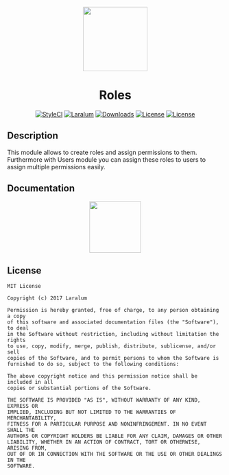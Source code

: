 <p align="center"><a href="https://laralum.com"><img height="150" src="https://avatars1.githubusercontent.com/u/22253051"></a></p>

<h1 align="center">Roles</h1>

<p align="center">
<a href="https://styleci.io/repos/81456708"><img src="https://styleci.io/repos/81456708/shield?style=flat&branch=master" alt="StyleCI"></a>
<a href="https://github.com/laralum"><img src="https://img.shields.io/badge/Built%20For-Laralum-orange.svg" alt="Laralum"></a>
<a href="https://github.com/laralum/Roles"><img src="https://poser.pugx.org/laralum/roles/d/total.svg" alt="Downloads"></a>
<a href="https://github.com/Laralum/Roles/releases"><img src="https://poser.pugx.org/laralum/roles/v/stable.svg" alt="License"></a>
<a href="https://raw.githubusercontent.com/Laralum/Roles/master/LICENSE"><img src="https://poser.pugx.org/laralum/roles/license.svg" alt="License"></a>
</p>

## Description

This module allows to create roles and assign permissions to them.
Furthermore with Users module you can assign these roles to users to assign multiple permissions easily.

## Documentation

<p align="center">
<a href="https://laralum.com/docs/roles"><img height="120" src="http://i.imgur.com/47WnADd.png"></a>
</p>

## License

```
MIT License

Copyright (c) 2017 Laralum

Permission is hereby granted, free of charge, to any person obtaining a copy
of this software and associated documentation files (the "Software"), to deal
in the Software without restriction, including without limitation the rights
to use, copy, modify, merge, publish, distribute, sublicense, and/or sell
copies of the Software, and to permit persons to whom the Software is
furnished to do so, subject to the following conditions:

The above copyright notice and this permission notice shall be included in all
copies or substantial portions of the Software.

THE SOFTWARE IS PROVIDED "AS IS", WITHOUT WARRANTY OF ANY KIND, EXPRESS OR
IMPLIED, INCLUDING BUT NOT LIMITED TO THE WARRANTIES OF MERCHANTABILITY,
FITNESS FOR A PARTICULAR PURPOSE AND NONINFRINGEMENT. IN NO EVENT SHALL THE
AUTHORS OR COPYRIGHT HOLDERS BE LIABLE FOR ANY CLAIM, DAMAGES OR OTHER
LIABILITY, WHETHER IN AN ACTION OF CONTRACT, TORT OR OTHERWISE, ARISING FROM,
OUT OF OR IN CONNECTION WITH THE SOFTWARE OR THE USE OR OTHER DEALINGS IN THE
SOFTWARE.
```
